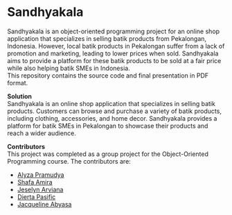 # Sandhyakala
Sandhyakala is an object-oriented programming project for an online shop application that specializes in selling batik products from Pekalongan, Indonesia. However, local batik products in Pekalongan suffer from a lack of promotion and marketing, leading to lower prices when sold. Sandhyakala aims to provide a platform for these batik products to be sold at a fair price while also helping batik SMEs in Indonesia.
<br>This repository contains the source code and final presentation in PDF format.

**Solution**<br>
Sandhyakala is an online shop application that specializes in selling batik products. Customers can browse and purchase a variety of batik products, including clothing, accessories, and home decor. Sandhyakala provides a platform for batik SMEs in Pekalongan to showcase their products and reach a wider audience.

**Contributors**<br>
This project was completed as a group project for the Object-Oriented Programming course. The contributors are:
* [Alyza Pramudya](https://github.com/pramudyalyza)
* [Shafa Amira](https://github.com/shafamira) 
* [Jeselyn Arviana](https://github.com/JeselynArviana)
* [Dierta Pasific](https://github.com/diertapasific)
* [Jacqueline Abyasa](https://github.com/jacqabyasa)
